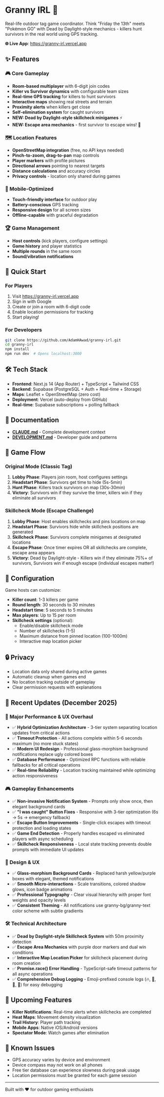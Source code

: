 # Granny IRL 🎯

Real-life outdoor tag game coordinator. Think "Friday the 13th" meets "Pokémon GO" with Dead by Daylight-style mechanics - killers hunt survivors in the real world using GPS tracking.

**🌐 Live App**: https://granny-irl.vercel.app

## ✨ Features

### 🎮 Core Gameplay
- **Room-based multiplayer** with 6-digit join codes
- **Killer vs Survivor dynamics** with configurable team sizes
- **Real-time GPS tracking** for killers to hunt survivors
- **Interactive maps** showing real streets and terrain
- **Proximity alerts** when killers get close
- **Self-elimination system** for caught survivors
- **NEW: Dead by Daylight-style skillcheck minigames** ⚡
- **NEW: Escape area mechanics** - first survivor to escape wins! 🚪

### 🗺️ Location Features
- **OpenStreetMap integration** (free, no API keys needed)
- **Pinch-to-zoom, drag-to-pan** map controls
- **Player markers** with profile pictures
- **Directional arrows** pointing to nearest targets
- **Distance calculations** and accuracy circles
- **Privacy controls** - location only shared during games

### 📱 Mobile-Optimized
- **Touch-friendly interface** for outdoor play
- **Battery-conscious** GPS tracking
- **Responsive design** for all screen sizes
- **Offline-capable** with graceful degradation

### 🏆 Game Management
- **Host controls** (kick players, configure settings)
- **Game history** and player statistics
- **Multiple rounds** in the same room
- **Sound/vibration notifications**

## 🚀 Quick Start

### For Players
1. Visit https://granny-irl.vercel.app
2. Sign in with Google
3. Create or join a room with 6-digit code
4. Enable location permissions for tracking
5. Start playing!

### For Developers
```bash
git clone https://github.com/AdamHAwad/granny-irl.git
cd granny-irl
npm install
npm run dev  # Opens localhost:3000
```

## 🛠️ Tech Stack

- **Frontend**: Next.js 14 (App Router) + TypeScript + Tailwind CSS
- **Backend**: Supabase (PostgreSQL + Auth + Real-time + Storage)
- **Maps**: Leaflet + OpenStreetMap (zero cost)
- **Deployment**: Vercel (auto-deploy from GitHub)
- **Real-time**: Supabase subscriptions + polling fallback

## 📖 Documentation

- **[CLAUDE.md](./CLAUDE.md)** - Complete development context
- **[DEVELOPMENT.md](./DEVELOPMENT.md)** - Developer guide and patterns

## 🎯 Game Flow

### Original Mode (Classic Tag)
1. **Lobby Phase**: Players join room, host configures settings
2. **Headstart Phase**: Survivors get time to hide (5s-5min)
3. **Hunt Phase**: Killers track survivors on map (30s-30min)
4. **Victory**: Survivors win if they survive the timer, killers win if they eliminate all survivors

### Skillcheck Mode (Escape Challenge)
1. **Lobby Phase**: Host enables skillchecks and pins locations on map
2. **Headstart Phase**: Survivors hide while skillcheck positions are generated
3. **Skillcheck Phase**: Survivors complete minigames at designated locations
4. **Escape Phase**: Once timer expires OR all skillchecks are complete, escape area appears
5. **Victory**: Dead by Daylight-style - Killers win if they eliminate 75%+ of survivors, Survivors win if enough escape (individual escapes matter!)

## 📝 Configuration

Game hosts can customize:
- **Killer count**: 1-3 killers per game
- **Round length**: 30 seconds to 30 minutes
- **Headstart time**: 5 seconds to 5 minutes
- **Max players**: Up to 15 per room
- **Skillcheck settings** (optional):
  - Enable/disable skillcheck mode
  - Number of skillchecks (1-5)
  - Maximum distance from pinned location (100-1000m)
  - Interactive map location picker

## 🔒 Privacy

- Location data only shared during active games
- Automatic cleanup when games end
- No location tracking outside of gameplay
- Clear permission requests with explanations

## 🌟 Recent Updates (December 2025)

### 🚀 **Major Performance & UX Overhaul**
- ✅ **Hybrid Optimization Architecture** - 3-tier system separating location updates from critical actions
- ✅ **Timeout Protection** - All actions complete within 5-6 seconds maximum (no more stuck states)
- ✅ **Modern UI Redesign** - Professional glass-morphism background notifications replace ugly colored boxes
- ✅ **Database Performance** - Optimized RPC functions with reliable fallbacks for all critical operations
- ✅ **Real-time Reliability** - Location tracking maintained while optimizing action responsiveness

### 🎮 **Gameplay Enhancements**
- ✅ **Non-invasive Notification System** - Prompts only show once, then elegant background cards
- ✅ **"I was caught" Button Fixes** - Responsive with 3-tier optimization (6s → 5s → emergency fallback)
- ✅ **Escape Button Improvements** - Single-click escapes with timeout protection and loading states
- ✅ **Game End Detection** - Properly handles escaped vs eliminated players with async scheduling
- ✅ **Skillcheck Responsiveness** - Local state tracking prevents double prompts with immediate UI updates

### 🎨 **Design & UX**
- ✅ **Glass-morphism Background Cards** - Replaced harsh yellow/purple boxes with elegant, themed notifications
- ✅ **Smooth Micro-interactions** - Scale transitions, colored shadow glows, icon badge animations
- ✅ **Professional Typography** - Clear visual hierarchy with proper font weights and opacity levels
- ✅ **Consistent Theming** - All notifications use granny-bg/granny-text color scheme with subtle gradients

### 🛠️ **Technical Architecture**  
- ✅ **Dead by Daylight-style Skillcheck System** with 50m proximity detection
- ✅ **Escape Area Mechanics** with purple door markers and dual win conditions
- ✅ **Interactive Map Location Picker** for skillcheck placement during room creation
- ✅ **Promise.race() Error Handling** - TypeScript-safe timeout patterns for all async operations
- ✅ **Comprehensive Debug Logging** - Emoji-prefixed console logs (🔥, 🚪, 🎯, 📍) for easy debugging

## 🔮 Upcoming Features

- **Killer Notifications**: Real-time alerts when skillchecks are completed
- **Heat Maps**: Movement density visualization
- **Trail History**: Player path tracking  
- **Mobile Apps**: Native iOS/Android versions
- **Spectator Mode**: Watch games after elimination

## 🐛 Known Issues

- GPS accuracy varies by device and environment
- Device compass may not work on all phones
- Free tier database can experience slowness during peak usage
- Location permissions must be granted for each game session

---

Built with ❤️ for outdoor gaming enthusiasts